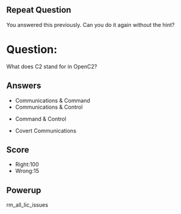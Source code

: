 ## Repeat Question
You answered this previously.
Can you do it again without the hint?

# Question:
What does C2 stand for in OpenC2?

## Answers
- Communications & Command
- Communications & Control
* Command & Control
- Covert Communications


## Score
- Right:100
- Wrong:15

## Powerup
rm_all_lic_issues
